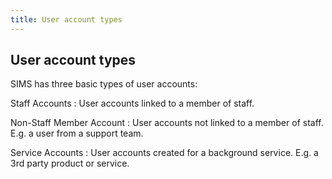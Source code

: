 ```yaml
---
title: User account types
---
```


## User account types

SIMS has three basic types of user accounts:

Staff Accounts
: User accounts linked to a member of staff.

Non-Staff Member Account
: User accounts not linked to a member of staff. E.g. a user from a support team.

Service Accounts
: User accounts created for a background service. E.g. a 3rd party product or service.